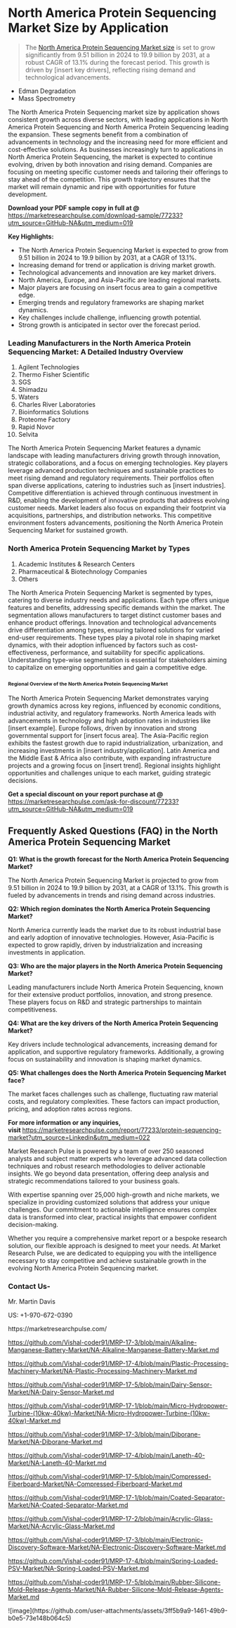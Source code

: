 <h1>North America Protein Sequencing Market&nbsp;Size by Application</h1><blockquote><p>The <a href="https://marketresearchpulse.com/download-sample/77233?utm_source=GitHub-NA&amp;utm_medium=019">North America Protein Sequencing Market size</a> is set to grow significantly from 9.51 billion in 2024 to 19.9 billion by 2031, at a robust CAGR of 13.1% during the forecast period. This growth is driven by [insert key drivers], reflecting rising demand and technological advancements.</p></blockquote><ul><li>Edman Degradation<li> Mass Spectrometry</li></ul><p>The North America Protein Sequencing market size by application shows consistent growth across diverse sectors, with leading applications in North America Protein Sequencing and North America Protein Sequencing leading the expansion. These segments benefit from a combination of advancements in technology and the increasing need for more efficient and cost-effective solutions. As businesses increasingly turn to applications in North America Protein Sequencing, the market is expected to continue evolving, driven by both innovation and rising demand. Companies are focusing on meeting specific customer needs and tailoring their offerings to stay ahead of the competition. This growth trajectory ensures that the market will remain dynamic and ripe with opportunities for future development.</p><p><strong>Download your PDF sample copy in full at @ </strong><a href="https://marketresearchpulse.com/download-sample/77233?utm_source=GitHub-NA&amp;utm_medium=019">https://marketresearchpulse.com/download-sample/77233?utm_source=GitHub-NA&amp;utm_medium=019</a></p><p><strong>Key Highlights: </strong></p><ul><li>The North America Protein Sequencing Market is expected to grow from 9.51 billion in 2024 to 19.9 billion by 2031, at a CAGR of 13.1%.</li><li>Increasing demand for trend or application is driving market growth.</li><li>Technological advancements and innovation are key market drivers.</li><li>North America, Europe, and Asia-Pacific are leading regional markets.</li><li>Major players are focusing on insert focus area to gain a competitive edge.</li><li>Emerging trends and regulatory frameworks are shaping market dynamics.</li><li>Key challenges include challenge, influencing growth potential.</li><li>Strong growth is anticipated in sector over the forecast period.</li></ul><h3>Leading Manufacturers in the North America Protein Sequencing Market: A Detailed Industry Overview</h3><ol><li>Agilent Technologies</li><li>Thermo Fisher Scientific</li><li>SGS</li><li>Shimadzu</li><li>Waters</li><li>Charles River Laboratories</li><li>Bioinformatics Solutions</li><li>Proteome Factory</li><li>Rapid Novor</li><li>Selvita</li></ol><div class="flex max-w-full flex-col flex-grow"><div class="min-h-8 text-message flex w-full flex-col items-end gap-2 whitespace-normal break-words [.text-message+&amp;]:mt-5" dir="auto" data-message-author-role="assistant" data-message-id="fd8432e4-4910-450d-b182-61b7bfb0a01f" data-message-model-slug="gpt-4o"><div class="flex w-full flex-col gap-1 empty:hidden first:pt-[3px]"><div class="markdown prose w-full break-words dark:prose-invert light"><p>The North America Protein Sequencing Market features a dynamic landscape with leading manufacturers driving growth through innovation, strategic collaborations, and a focus on emerging technologies. Key players leverage advanced production techniques and sustainable practices to meet rising demand and regulatory requirements. Their portfolios often span diverse applications, catering to industries such as [insert industries]. Competitive differentiation is achieved through continuous investment in R&amp;D, enabling the development of innovative products that address evolving customer needs. Market leaders also focus on expanding their footprint via acquisitions, partnerships, and distribution networks. This competitive environment fosters advancements, positioning the North America Protein Sequencing Market for sustained growth.</p></div></div></div></div><h3>North America Protein Sequencing Market by Types</h3><ol><li>Academic Institutes & Research Centers<li> Pharmaceutical & Biotechnology Companies<li> Others</li></ol><div class="flex max-w-full flex-col flex-grow"><div class="min-h-8 text-message flex w-full flex-col items-end gap-2 whitespace-normal break-words [.text-message+&amp;]:mt-5" dir="auto" data-message-author-role="assistant" data-message-id="084470be-0bb7-4664-bddf-5156b4f41249" data-message-model-slug="gpt-4o-mini"><div class="flex w-full flex-col gap-1 empty:hidden first:pt-[3px]"><div class="markdown prose w-full break-words dark:prose-invert light"><p>The North America Protein Sequencing Market is segmented by types, catering to diverse industry needs and applications. Each type offers unique features and benefits, addressing specific demands within the market. The segmentation allows manufacturers to target distinct customer bases and enhance product offerings. Innovation and technological advancements drive differentiation among types, ensuring tailored solutions for varied end-user requirements. These types play a pivotal role in shaping market dynamics, with their adoption influenced by factors such as cost-effectiveness, performance, and suitability for specific applications. Understanding type-wise segmentation is essential for stakeholders aiming to capitalize on emerging opportunities and gain a competitive edge.</p></div></div></div></div><h3><span style="font-size: 11px;">Regional Overview of the North America Protein Sequencing Market</span></h3><div class="flex max-w-full flex-col flex-grow"><div class="min-h-8 text-message flex w-full flex-col items-end gap-2 whitespace-normal break-words [.text-message+&amp;]:mt-5" dir="auto" data-message-author-role="assistant" data-message-id="e9038762-ce64-4e30-91c9-9bd413514231" data-message-model-slug="gpt-4o-mini"><div class="flex w-full flex-col gap-1 empty:hidden first:pt-[3px]"><div class="markdown prose w-full break-words dark:prose-invert light"><p>The North America Protein Sequencing Market demonstrates varying growth dynamics across key regions, influenced by economic conditions, industrial activity, and regulatory frameworks. North America leads with advancements in technology and high adoption rates in industries like [insert example]. Europe follows, driven by innovation and strong governmental support for [insert focus area]. The Asia-Pacific region exhibits the fastest growth due to rapid industrialization, urbanization, and increasing investments in [insert industry/application]. Latin America and the Middle East &amp; Africa also contribute, with expanding infrastructure projects and a growing focus on [insert trend]. Regional insights highlight opportunities and challenges unique to each market, guiding strategic decisions.</p></div></div></div></div><p><strong>Get a special discount on your report purchase at @ </strong><a href="https://marketresearchpulse.com/ask-for-discount/77233?utm_source=GitHub-NA&amp;utm_medium=019">https://marketresearchpulse.com/ask-for-discount/77233?utm_source=GitHub-NA&amp;utm_medium=019</a></p><h2>Frequently Asked Questions (FAQ) in the North America Protein Sequencing Market</h2><p><strong>Q1: What is the growth forecast for the North America Protein Sequencing Market?</strong></p><p>The North America Protein Sequencing Market is projected to grow from 9.51 billion in 2024 to 19.9 billion by 2031, at a CAGR of 13.1%. This growth is fueled by advancements in trends and rising demand across industries.</p><p><strong>Q2: Which region dominates the North America Protein Sequencing Market?</strong></p><p>North America currently leads the market due to its robust industrial base and early adoption of innovative technologies. However, Asia-Pacific is expected to grow rapidly, driven by industrialization and increasing investments in application.</p><p><strong>Q3: Who are the major players in the North America Protein Sequencing Market?</strong></p><p>Leading manufacturers include North America Protein Sequencing, known for their extensive product portfolios, innovation, and strong presence. These players focus on R&amp;D and strategic partnerships to maintain competitiveness.</p><p><strong>Q4: What are the key drivers of the North America Protein Sequencing Market?</strong></p><p>Key drivers include technological advancements, increasing demand for application, and supportive regulatory frameworks. Additionally, a growing focus on sustainability and innovation is shaping market dynamics.</p><p><strong>Q5: What challenges does the North America Protein Sequencing Market face?</strong></p><p>The market faces challenges such as challenge, fluctuating raw material costs, and regulatory complexities. These factors can impact production, pricing, and adoption rates across regions.</p><p><strong>For more information or any inquiries, visit&nbsp;</strong><a href="https://marketresearchpulse.com/report/77233/protein-sequencing-market?utm_source=Linkedin&utm_medium=022">https://marketresearchpulse.com/report/77233/protein-sequencing-market?utm_source=Linkedin&utm_medium=022</a></p><p>Market Research Pulse is powered by a team of over 250 seasoned analysts and subject matter experts who leverage advanced data collection techniques and robust research methodologies to deliver actionable insights. We go beyond data presentation, offering deep analysis and strategic recommendations tailored to your business goals.</p><p>With expertise spanning over 25,000 high-growth and niche markets, we specialize in providing customized solutions that address your unique challenges. Our commitment to actionable intelligence ensures complex data is transformed into clear, practical insights that empower confident decision-making.</p><p>Whether you require a comprehensive market report or a bespoke research solution, our flexible approach is designed to meet your needs. At Market Research Pulse, we are dedicated to equipping you with the intelligence necessary to stay competitive and achieve sustainable growth in the evolving North America Protein Sequencing market.</p><h3><strong>Contact Us-</strong></h3><p>Mr. Martin Davis</p><p>US: +1-970-672-0390</p><p>https://marketresearchpulse.com/</p><p><a href="https://github.com/Vishal-coder91/MRP-17-3/blob/main/Alkaline-Manganese-Battery-Market/NA-Alkaline-Manganese-Battery-Market.md">https://github.com/Vishal-coder91/MRP-17-3/blob/main/Alkaline-Manganese-Battery-Market/NA-Alkaline-Manganese-Battery-Market.md</a></p><p><a href="https://github.com/Vishal-coder91/MRP-17-4/blob/main/Plastic-Processing-Machinery-Market/NA-Plastic-Processing-Machinery-Market.md">https://github.com/Vishal-coder91/MRP-17-4/blob/main/Plastic-Processing-Machinery-Market/NA-Plastic-Processing-Machinery-Market.md</a></p><p><a href="https://github.com/Vishal-coder91/MRP-17-5/blob/main/Dairy-Sensor-Market/NA-Dairy-Sensor-Market.md">https://github.com/Vishal-coder91/MRP-17-5/blob/main/Dairy-Sensor-Market/NA-Dairy-Sensor-Market.md</a></p><p><a href="https://github.com/Vishal-coder91/MRP-17-1/blob/main/Micro-Hydropower-Turbine-(10kw-40kw)-Market/NA-Micro-Hydropower-Turbine-(10kw-40kw)-Market.md">https://github.com/Vishal-coder91/MRP-17-1/blob/main/Micro-Hydropower-Turbine-(10kw-40kw)-Market/NA-Micro-Hydropower-Turbine-(10kw-40kw)-Market.md</a></p><p><a href="https://github.com/Vishal-coder91/MRP-17-3/blob/main/Diborane-Market/NA-Diborane-Market.md">https://github.com/Vishal-coder91/MRP-17-3/blob/main/Diborane-Market/NA-Diborane-Market.md</a></p><p><a href="https://github.com/Vishal-coder91/MRP-17-4/blob/main/Laneth-40-Market/NA-Laneth-40-Market.md">https://github.com/Vishal-coder91/MRP-17-4/blob/main/Laneth-40-Market/NA-Laneth-40-Market.md</a></p><p><a href="https://github.com/Vishal-coder91/MRP-17-5/blob/main/Compressed-Fiberboard-Market/NA-Compressed-Fiberboard-Market.md">https://github.com/Vishal-coder91/MRP-17-5/blob/main/Compressed-Fiberboard-Market/NA-Compressed-Fiberboard-Market.md</a></p><p><a href="https://github.com/Vishal-coder91/MRP-17-1/blob/main/Coated-Separator-Market/NA-Coated-Separator-Market.md">https://github.com/Vishal-coder91/MRP-17-1/blob/main/Coated-Separator-Market/NA-Coated-Separator-Market.md</a></p><p><a href="https://github.com/Vishal-coder91/MRP-17-2/blob/main/Acrylic-Glass-Market/NA-Acrylic-Glass-Market.md">https://github.com/Vishal-coder91/MRP-17-2/blob/main/Acrylic-Glass-Market/NA-Acrylic-Glass-Market.md</a></p><p><a href="https://github.com/Vishal-coder91/MRP-17-3/blob/main/Electronic-Discovery-Software-Market/NA-Electronic-Discovery-Software-Market.md">https://github.com/Vishal-coder91/MRP-17-3/blob/main/Electronic-Discovery-Software-Market/NA-Electronic-Discovery-Software-Market.md</a></p><p><a href="https://github.com/Vishal-coder91/MRP-17-4/blob/main/Spring-Loaded-PSV-Market/NA-Spring-Loaded-PSV-Market.md">https://github.com/Vishal-coder91/MRP-17-4/blob/main/Spring-Loaded-PSV-Market/NA-Spring-Loaded-PSV-Market.md</a></p><p><a href="https://github.com/Vishal-coder91/MRP-17-5/blob/main/Rubber-Silicone-Mold-Release-Agents-Market/NA-Rubber-Silicone-Mold-Release-Agents-Market.md">https://github.com/Vishal-coder91/MRP-17-5/blob/main/Rubber-Silicone-Mold-Release-Agents-Market/NA-Rubber-Silicone-Mold-Release-Agents-Market.md</a></p>
![image](https://github.com/user-attachments/assets/3ff5b9a9-1461-49b9-b0e5-73e148b064c5)
